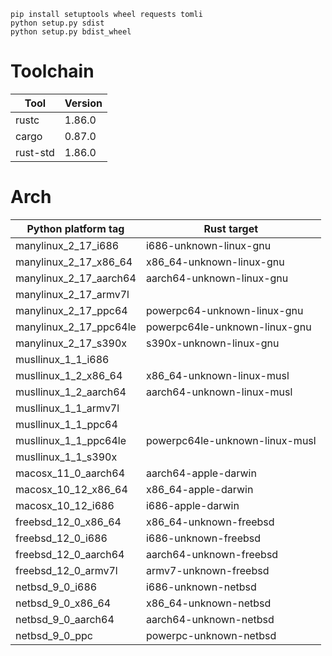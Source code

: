 

```
pip install setuptools wheel requests tomli
python setup.py sdist
python setup.py bdist_wheel
```

# Toolchain

| Tool     | Version |
|----------|----------|
| rustc    | 1.86.0   |
| cargo    | 0.87.0   |
| rust-std    | 1.86.0   |

# Arch

| Python platform tag | Rust target |
|------|------|
| manylinux_2_17_i686    | i686-unknown-linux-gnu |
| manylinux_2_17_x86_64  | x86_64-unknown-linux-gnu |
| manylinux_2_17_aarch64 | aarch64-unknown-linux-gnu |
| manylinux_2_17_armv7l  |  |
| manylinux_2_17_ppc64   | powerpc64-unknown-linux-gnu |
| manylinux_2_17_ppc64le | powerpc64le-unknown-linux-gnu |
| manylinux_2_17_s390x   | s390x-unknown-linux-gnu |
| musllinux_1_1_i686    |  |
| musllinux_1_2_x86_64  | x86_64-unknown-linux-musl |
| musllinux_1_2_aarch64 | aarch64-unknown-linux-musl |
| musllinux_1_1_armv7l  |  |
| musllinux_1_1_ppc64   |  |
| musllinux_1_1_ppc64le | powerpc64le-unknown-linux-musl |
| musllinux_1_1_s390x   |  |
| macosx_11_0_aarch64 | aarch64-apple-darwin |
| macosx_10_12_x86_64 | x86_64-apple-darwin |
| macosx_10_12_i686 | i686-apple-darwin |
| freebsd_12_0_x86_64 | x86_64-unknown-freebsd |
| freebsd_12_0_i686 | i686-unknown-freebsd |
| freebsd_12_0_aarch64 | aarch64-unknown-freebsd |
| freebsd_12_0_armv7l | armv7-unknown-freebsd |
| netbsd_9_0_i686 | i686-unknown-netbsd |
| netbsd_9_0_x86_64 | x86_64-unknown-netbsd |
| netbsd_9_0_aarch64 | aarch64-unknown-netbsd |
| netbsd_9_0_ppc | powerpc-unknown-netbsd |

